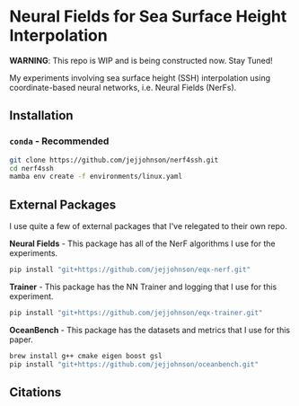 # Neural Fields for Sea Surface Height Interpolation

**WARNING**: This repo is WIP and is being constructed now. Stay Tuned!

My experiments involving sea surface height (SSH) interpolation using coordinate-based neural networks, i.e. Neural Fields (NerFs).


## Installation


### `conda` - Recommended

```bash
git clone https://github.com/jejjohnson/nerf4ssh.git
cd nerf4ssh
mamba env create -f environments/linux.yaml
```


## External Packages

I use quite a few of external packages that I've relegated to their own repo.

**Neural Fields** - This package has all of the NerF algorithms I use for the experiments.

```bash
pip install "git+https://github.com/jejjohnson/eqx-nerf.git"
```

**Trainer** - This package has the NN Trainer and logging that I use for this experiment.

```bash
pip install "git+https://github.com/jejjohnson/eqx-trainer.git"
```


**OceanBench** - This package has the datasets and metrics that I use for this paper.

```bash
brew install g++ cmake eigen boost gsl
pip install "git+https://github.com/jejjohnson/oceanbench.git"
```

## Citations



